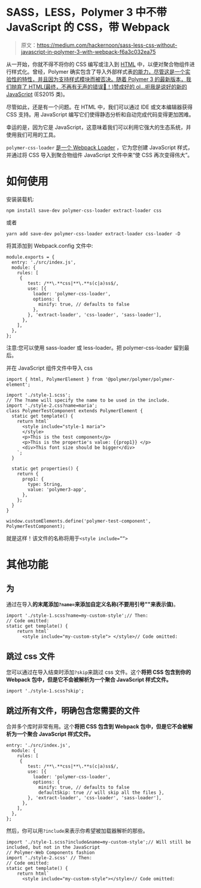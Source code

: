# SASS，LESS，Polymer 3 中不带 JavaScript 的 CSS，带 Webpack

> 原文：<https://medium.com/hackernoon/sass-less-css-without-javascript-in-polymer-3-with-webpack-f6a3c032ea75>

从一开始，你就不得不将你的 CSS 编写或注入到 [HTML](https://hackernoon.com/tagged/html) 中，以便对聚合物组件进行样式化。曾经，Polymer 确实包含了导入外部样式表[的能力，尽管这是一个实验性的特性，并且因为支持样式模块而被否决。随着 Polymer 3 的最新版本，我们抛弃了 HTML(最终，不再有无声的错误🎉！)赞成好的 ol…呃我是说好的新的](https://www.polymer-project.org/2.0/docs/devguide/style-shadow-dom#external-stylesheets) [JavaScript](https://hackernoon.com/tagged/javascript) (ES2015 类)。

尽管如此，还是有一个问题。在 HTML 中，我们可以通过 IDE 或文本编辑器获得 CSS 支持。用 JavaScript 编写它们使得静态分析和自动完成代码变得更加困难。

幸运的是，因为它是 JavaScript，这意味着我们可以利用它强大的生态系统，并使用我们可用的工具。

`polymer-css-loader` [是一个 Webpack Loader](https://github.com/superjose/polymer-css-loader) ，它为您创建 JavaScript 样式，并通过将 CSS 导入到聚合物组件 JavaScript 文件中来“使 CSS 再次变得伟大”。

# 如何使用

安装装载机:

```
npm install save-dev polymer-css-loader extract-loader css
```

或者

```
yarn add save-dev polymer-css-loader extract-loader css-loader -D
```

将其添加到 Webpack.config 文件中:

```
module.exports = {
  entry: './src/index.js',
  module: {
    rules: [
     {
        test: /**\.**css|**\.**s(c|a)ss$/,
        use: [{
          loader: 'polymer-css-loader',
          options: {
            minify: true, // defaults to false
          },
        }, 'extract-loader', 'css-loader', 'sass-loader'],
      },
    ],
  },
};
```

注意:您可以使用 sass-loader 或 less-loader。把 polymer-css-loader 留到最后。

并在 JavaScript 组件文件中导入 css

```
import { html, PolymerElement } from '@polymer/polymer/polymer-element';

import './style-1.scss';
// The ?name will specify the name to be used in the include.
import './style-2.css?name=maria';
class PolymerTestComponent extends PolymerElement {
  static get template() {
    return html`
      <style include="style-1 maria">    
      </style>
      <p>This is the test component</p>
      <p>This is the propertie's value: {{prop1}} </p>
      <div>This font size should be bigger</div>
    `;
  }

  static get properties() {
    return {
      prop1: {
        type: String,
        value: 'polymer3-app',
      },
    };
  }
}

window.customElements.define('polymer-test-component', PolymerTestComponent);
```

就是这样！该文件的名称将用于`<style include=””>`

# 其他功能

## 为

通过在导入**的末尾添加`?name=`来添加自定义名称(不要用引号""来表示值)**。

```
import './style-1.scss?name=my-custom-style';// Then:
// Code omitted:
static get template() {
    return html`
      <style include="my-custom-style"> </style>// Code omitted:
```

## 跳过 css 文件

您可以通过在导入结束时添加`?skip`来跳过 css 文件。这个**将把 CSS 包含到你的 Webpack 包中，但是它不会被解析为一个聚合 JavaScript 样式文件。**

```
import './style-1.scss?skip';
```

## 跳过所有文件，明确包含您需要的文件

合并多个库时非常有用。这个**将把 CSS 包含到 Webpack 包中，但是它不会被解析为一个聚合 JavaScript 样式文件。**

```
entry: './src/index.js',
  module: {
    rules: [
     {
        test: /**\.**css|**\.**s(c|a)ss$/,
        use: [{
          loader: 'polymer-css-loader',
          options: {
            minify: true, // defaults to false
            defaultSkip: true // will skip all the files },
        }, 'extract-loader', 'css-loader', 'sass-loader'],
      },
    ],
  },
};
```

然后，你可以用`?include`来表示你希望被加载器解析的那些。

```
import './style-1.scss?include&name=my-custom-style';// Will still be included, but not in the JavaScript
// Polymer-Web Components fashion
import './style-2.scss' // Then:
// Code omitted:
static get template() {
    return html`
      <style include="my-custom-style"></style>// Code omitted:
```